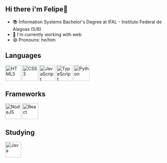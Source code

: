 ## Hi there i'm Felipe👋
- 📚 Information Systems Bachelor's Degree at IFAL - Instituto Federal de Alagoas (5/8)
- 🔭 I'm currently working with web
- 😄 Pronouns: he/him

## Languages
<div>
  <img align="center" alt="HTML5" height="50" width="50" src="https://cdn.jsdelivr.net/gh/devicons/devicon@latest/icons/html5/html5-original.svg"/>
  <img align="center" alt="CSS3" height="50" width="50" src="https://cdn.jsdelivr.net/gh/devicons/devicon@latest/icons/css3/css3-original.svg"/>
  <img align="center" alt="JavaScript" height="50" width="50" src="https://cdn.jsdelivr.net/gh/devicons/devicon@latest/icons/javascript/javascript-plain.svg"/>
  <img align="center" alt="TypeScript" height="50" width="50" src="https://cdn.jsdelivr.net/gh/devicons/devicon@latest/icons/typescript/typescript-original.svg" />
  <img align="center" alt="Python" height="50" width="50" src="https://cdn.jsdelivr.net/gh/devicons/devicon@latest/icons/python/python-original.svg"/>

</div>

## Frameworks
<div>
  <img align="center" alt="NodeJS" height="50" width="50" src="https://cdn.jsdelivr.net/gh/devicons/devicon@latest/icons/nodejs/nodejs-original.svg"/>
  <img align="center" alt="React" height="50" width="50" src="https://cdn.jsdelivr.net/gh/devicons/devicon@latest/icons/react/react-original.svg"/>  
</div>

## Studying
<div>
  <img align="center" alt="Java" height="50" width="50" src="https://cdn.jsdelivr.net/gh/devicons/devicon@latest/icons/java/java-original.svg" />
</div>


          
